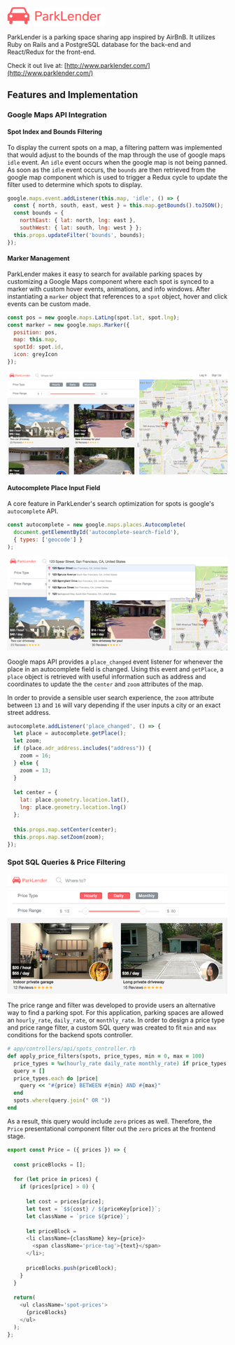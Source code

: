 ![logo](./docs/color-logo.png)

ParkLender is a parking space sharing app inspired by AirBnB. It utilizes Ruby on Rails and a PostgreSQL database for the back-end and React/Redux for the front-end.

Check it out live at: [http://www.parklender.com/](http://www.parklender.com/)

## Features and Implementation

### Google Maps API Integration

#### Spot Index and Bounds Filtering

To display the current spots on a map, a filtering pattern was implemented that would adjust to the bounds of the map through the use of google maps `idle` event. An `idle` event occurs when the google map is not being panned. As soon as the `idle` event occurs, the `bounds` are then retrieved from the google map component which is used to trigger a Redux cycle to update the filter used to determine which spots to display.

```javascript
google.maps.event.addListener(this.map, 'idle', () => {
  const { north, south, east, west } = this.map.getBounds().toJSON();
  const bounds = {
    northEast: { lat: north, lng: east },
    southWest: { lat: south, lng: west } };
  this.props.updateFilter('bounds', bounds);
});
```

#### Marker Management

ParkLender makes it easy to search for available parking spaces by customizing a Google Maps component where each spot is synced to a marker with custom hover events, animations, and info windows. After instantiating a `marker` object that references to a `spot` object, hover and click events can be custom made.

```javascript
const pos = new google.maps.LatLng(spot.lat, spot.lng);
const marker = new google.maps.Marker({
  position: pos,
  map: this.map,
  spotId: spot.id,
  icon: greyIcon
});
```
![map](./docs/map.png)

#### Autocomplete Place Input Field

A core feature in ParkLender's search optimization for spots is google's `autocomplete` API.

 ```javascript
 const autocomplete = new google.maps.places.Autocomplete(
   document.getElementById('autocomplete-search-field'),
   { types: ['geocode'] }
 );
 ```

 ![autocomplete](./docs/autocomplete.png)

 Google maps API provides a `place_changed` event listener for whenever the place in an autocomplete field is changed. Using this event and `getPlace`, a `place` object is retrieved with useful information such as address and coordinates to update the the `center` and `zoom` attributes of the map.

 In order to provide a sensible user search experience, the `zoom` attribute between `13` and `16` will vary depending if the user inputs a city or an exact street address.

```javascript
autocomplete.addListener('place_changed', () => {
  let place = autocomplete.getPlace();
  let zoom;
  if (place.adr_address.includes("address")) {
    zoom = 16;
  } else {
    zoom = 13;
  }

  let center = {
    lat: place.geometry.location.lat(),
    lng: place.geometry.location.lng()
  };

  this.props.map.setCenter(center);
  this.props.map.setZoom(zoom);
});
```

### Spot SQL Queries & Price Filtering

![filter](./docs/filter.png)

The price range and filter was developed to provide users an alternative way to find a parking spot. For this application, parking spaces are allowed an `hourly_rate`, `daily_rate`, or `monthly_rate`. In order to design a price type and price range filter, a custom SQL query was created to fit `min` and `max` conditions for the backend spots controller.

```ruby
# app/controllers/api/spots_controller.rb
def apply_price_filters(spots, price_types, min = 0, max = 100)
  price_types = %w(hourly_rate daily_rate monthly_rate) if price_types.empty?
  query = []
  price_types.each do |price|
    query << "#{price} BETWEEN #{min} AND #{max}"
  end
  spots.where(query.join(" OR "))
end
```

As a result, this query would include `zero` prices as well. Therefore, the `Price` presentational component filter out the `zero` prices at the frontend stage.

```javascript
export const Price = ({ prices }) => {

  const priceBlocks = [];

  for (let price in prices) {
    if (prices[price] > 0) {

      let cost = prices[price];
      let text = `$${cost} / ${priceKey[price]}`;
      let className = `price ${price}`;

      let priceBlock =
      <li className={className} key={price}>
        <span className='price-tag'>{text}</span>
      </li>;

      priceBlocks.push(priceBlock);
    }
  }

  return(
    <ul className='spot-prices'>
      {priceBlocks}
    </ul>
  );
};
```
